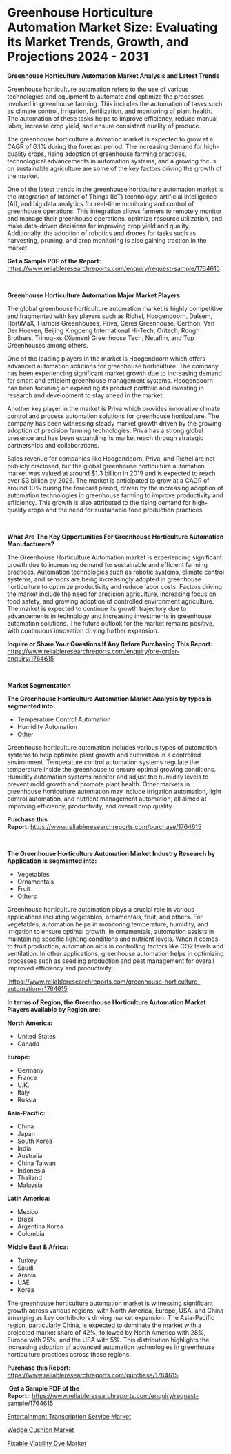 <p><h1>Greenhouse Horticulture Automation Market Size: Evaluating its Market Trends, Growth, and Projections 2024 - 2031</h1></p><p><strong>Greenhouse Horticulture Automation Market Analysis and Latest Trends</strong></p>
<p><p>Greenhouse horticulture automation refers to the use of various technologies and equipment to automate and optimize the processes involved in greenhouse farming. This includes the automation of tasks such as climate control, irrigation, fertilization, and monitoring of plant health. The automation of these tasks helps to improve efficiency, reduce manual labor, increase crop yield, and ensure consistent quality of produce.</p><p>The greenhouse horticulture automation market is expected to grow at a CAGR of 6.1% during the forecast period. The increasing demand for high-quality crops, rising adoption of greenhouse farming practices, technological advancements in automation systems, and a growing focus on sustainable agriculture are some of the key factors driving the growth of the market.</p><p>One of the latest trends in the greenhouse horticulture automation market is the integration of Internet of Things (IoT) technology, artificial intelligence (AI), and big data analytics for real-time monitoring and control of greenhouse operations. This integration allows farmers to remotely monitor and manage their greenhouse operations, optimize resource utilization, and make data-driven decisions for improving crop yield and quality. Additionally, the adoption of robotics and drones for tasks such as harvesting, pruning, and crop monitoring is also gaining traction in the market.</p></p>
<p><strong>Get a Sample PDF of the Report:&nbsp;</strong> <a href="https://www.reliableresearchreports.com/enquiry/request-sample/1764615">https://www.reliableresearchreports.com/enquiry/request-sample/1764615</a></p>
<p>&nbsp;</p>
<p><strong>Greenhouse Horticulture Automation Major Market Players</strong></p>
<p><p>The global greenhouse horticulture automation market is highly competitive and fragmented with key players such as Richel, Hoogendoorn, Dalsem, HortiMaX, Harnois Greenhouses, Priva, Ceres Greenhouse, Certhon, Van Der Hoeven, Beijing Kingpeng International Hi-Tech, Oritech, Rough Brothers, Trinog-xs (Xiamen) Greenhouse Tech, Netafim, and Top Greenhouses among others.</p><p>One of the leading players in the market is Hoogendoorn which offers advanced automation solutions for greenhouse horticulture. The company has been experiencing significant market growth due to increasing demand for smart and efficient greenhouse management systems. Hoogendoorn has been focusing on expanding its product portfolio and investing in research and development to stay ahead in the market.</p><p>Another key player in the market is Priva which provides innovative climate control and process automation solutions for greenhouse horticulture. The company has been witnessing steady market growth driven by the growing adoption of precision farming technologies. Priva has a strong global presence and has been expanding its market reach through strategic partnerships and collaborations.</p><p>Sales revenue for companies like Hoogendoorn, Priva, and Richel are not publicly disclosed, but the global greenhouse horticulture automation market was valued at around $1.3 billion in 2019 and is expected to reach over $3 billion by 2026. The market is anticipated to grow at a CAGR of around 10% during the forecast period, driven by the increasing adoption of automation technologies in greenhouse farming to improve productivity and efficiency. This growth is also attributed to the rising demand for high-quality crops and the need for sustainable food production practices.</p></p>
<p>&nbsp;</p>
<p><strong>What Are The Key Opportunities For Greenhouse Horticulture Automation Manufacturers?</strong></p>
<p><p>The Greenhouse Horticulture Automation market is experiencing significant growth due to increasing demand for sustainable and efficient farming practices. Automation technologies such as robotic systems, climate control systems, and sensors are being increasingly adopted in greenhouse horticulture to optimize productivity and reduce labor costs. Factors driving the market include the need for precision agriculture, increasing focus on food safety, and growing adoption of controlled environment agriculture. The market is expected to continue its growth trajectory due to advancements in technology and increasing investments in greenhouse automation solutions. The future outlook for the market remains positive, with continuous innovation driving further expansion.</p></p>
<p><strong>Inquire or Share Your Questions If Any Before Purchasing This Report:</strong> <a href="https://www.reliableresearchreports.com/enquiry/pre-order-enquiry/1764615">https://www.reliableresearchreports.com/enquiry/pre-order-enquiry/1764615</a></p>
<p>&nbsp;</p>
<p><strong>Market Segmentation</strong></p>
<p><strong>The Greenhouse Horticulture Automation Market Analysis by types is segmented into:</strong></p>
<p><ul><li>Temperature Control Automation</li><li>Humidity Automation</li><li>Other</li></ul></p>
<p><p>Greenhouse horticulture automation includes various types of automation systems to help optimize plant growth and cultivation in a controlled environment. Temperature control automation systems regulate the temperature inside the greenhouse to ensure optimal growing conditions. Humidity automation systems monitor and adjust the humidity levels to prevent mold growth and promote plant health. Other markets in greenhouse horticulture automation may include irrigation automation, light control automation, and nutrient management automation, all aimed at improving efficiency, productivity, and overall crop quality.</p></p>
<p><strong>Purchase this Report:&nbsp;</strong><a href="https://www.reliableresearchreports.com/purchase/1764615">https://www.reliableresearchreports.com/purchase/1764615</a></p>
<p>&nbsp;</p>
<p><strong>The Greenhouse Horticulture Automation Market Industry Research by Application is segmented into:</strong></p>
<p><ul><li>Vegetables</li><li>Ornamentals</li><li>Fruit</li><li>Others</li></ul></p>
<p><p>Greenhouse horticulture automation plays a crucial role in various applications including vegetables, ornamentals, fruit, and others. For vegetables, automation helps in monitoring temperature, humidity, and irrigation to ensure optimal growth. In ornamentals, automation assists in maintaining specific lighting conditions and nutrient levels. When it comes to fruit production, automation aids in controlling factors like CO2 levels and ventilation. In other applications, greenhouse automation helps in optimizing processes such as seedling production and pest management for overall improved efficiency and productivity.</p></p>
<p><a href="https://www.reliableresearchreports.com/greenhouse-horticulture-automation-r1764615">&nbsp;https://www.reliableresearchreports.com/greenhouse-horticulture-automation-r1764615</a></p>
<p><strong>In terms of Region, the Greenhouse Horticulture Automation Market Players available by Region are:</strong></p>
<p>
    <p> <strong> North America: </strong>
        <ul>
            <li>United States</li>
            <li>Canada</li>
        </ul>
        </p> 
    <p> <strong> Europe: </strong>
        <ul>
            <li>Germany</li>
            <li>France</li>
            <li>U.K.</li>
            <li>Italy</li>
            <li>Russia</li>
        </ul>
        </p> 
    <p> <strong> Asia-Pacific: </strong>
        <ul>
            <li>China</li>
            <li>Japan</li>
            <li>South Korea</li>
            <li>India</li>
            <li>Australia</li>
            <li>China Taiwan</li>
            <li>Indonesia</li>
            <li>Thailand</li>
            <li>Malaysia</li>
        </ul>
        </p> 
    <p> <strong> Latin America: </strong>
        <ul>
            <li>Mexico</li>
            <li>Brazil</li>
            <li>Argentina Korea</li>
            <li>Colombia</li>
        </ul>
        </p> 
    <p> <strong> Middle East & Africa: </strong>
        <ul>
            <li>Turkey</li>
            <li>Saudi</li>
            <li>Arabia</li>
            <li>UAE</li>
            <li>Korea</li>
        </ul>
    </p>
    </p>
<p><p>The greenhouse horticulture automation market is witnessing significant growth across various regions, with North America, Europe, USA, and China emerging as key contributors driving market expansion. The Asia-Pacific region, particularly China, is expected to dominate the market with a projected market share of 42%, followed by North America with 28%, Europe with 25%, and the USA with 5%. This distribution highlights the increasing adoption of advanced automation technologies in greenhouse horticulture practices across these regions.</p></p>
<p><strong>Purchase this Report: </strong><a href="https://www.reliableresearchreports.com/purchase/1764615">https://www.reliableresearchreports.com/purchase/1764615</a></p>
<p>&nbsp;<strong>Get a Sample PDF of the Report:&nbsp;&nbsp;</strong><a href="https://www.reliableresearchreports.com/enquiry/request-sample/1764615">https://www.reliableresearchreports.com/enquiry/request-sample/1764615</a></p>
<p><strong></strong></p>
<p><p><a href="https://github.com/sofayahoo2023/Market-Research-Report-List-4/blob/main/entertainment-transcription-service-market.md">Entertainment Transcription Service Market</a></p><p><a href="https://www.linkedin.com/pulse/wedge-cushion-market-report-reveals-latest-trends-growth-ilwke?trackingId=Cof0nZCETwlr2rC6nIrLOw%3D%3D">Wedge Cushion Market</a></p><p><a href="https://www.linkedin.com/pulse/fixable-viability-dye-market-size-reveals-best-marketing-channels-ouf8e?trackingId=FBxR%2BoTxRMxHATrBbF4gRA%3D%3D">Fixable Viability Dye Market</a></p></p>